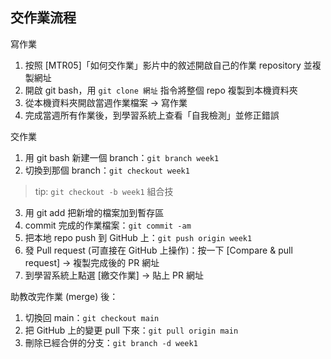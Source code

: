## 交作業流程

寫作業
1. 按照 [MTR05]「如何交作業」影片中的敘述開啟自己的作業 repository 並複製網址
2. 開啟 git bash，用 `git clone 網址` 指令將整個 repo 複製到本機資料夾
3. 從本機資料夾開啟當週作業檔案 → 寫作業
4. 完成當週所有作業後，到學習系統上查看「自我檢測」並修正錯誤

交作業
1. 用 git bash 新建一個 branch：`git branch week1`
2. 切換到那個 branch：`git checkout week1`
> tip: `git checkout -b week1` 組合技
3. 用 git add 把新增的檔案加到暫存區
3. commit 完成的作業檔案：`git commit -am`
4. 把本地 repo push 到 GitHub 上：`git push origin week1`
5. 發 Pull request (可直接在 GitHub 上操作)：按一下 [Compare & pull request] → 複製完成後的 PR 網址
6. 到學習系統上點選 [繳交作業] → 貼上 PR 網址

助教改完作業 (merge) 後：
1. 切換回 main：`git checkout main`
2. 把 GitHub 上的變更 pull 下來：`git pull origin main`
3. 刪除已經合併的分支：`git branch -d week1`


